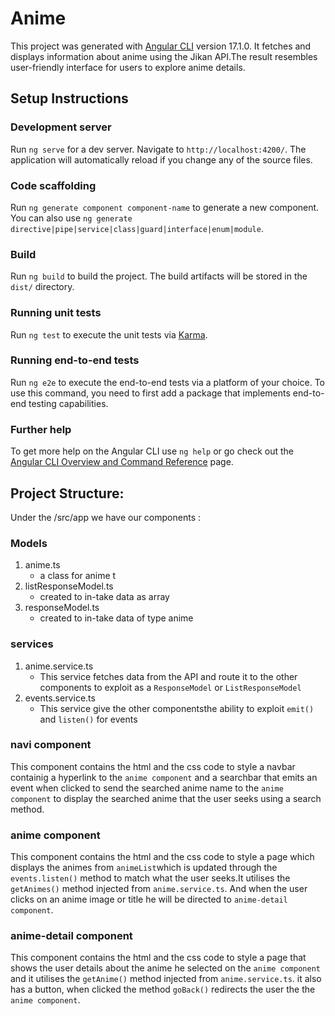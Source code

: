 # Anime

This project was generated with [Angular CLI](https://github.com/angular/angular-cli) version 17.1.0.
It fetches and displays information about anime using the Jikan API.The result resembles user-friendly interface for users to explore anime details.

## Setup Instructions

### Development server

Run `ng serve` for a dev server. Navigate to `http://localhost:4200/`. The application will automatically reload if you change any of the source files.

### Code scaffolding

Run `ng generate component component-name` to generate a new component. You can also use `ng generate directive|pipe|service|class|guard|interface|enum|module`.

### Build

Run `ng build` to build the project. The build artifacts will be stored in the `dist/` directory.

### Running unit tests

Run `ng test` to execute the unit tests via [Karma](https://karma-runner.github.io).

### Running end-to-end tests

Run `ng e2e` to execute the end-to-end tests via a platform of your choice. To use this command, you need to first add a package that implements end-to-end testing capabilities.

### Further help

To get more help on the Angular CLI use `ng help` or go check out the [Angular CLI Overview and Command Reference](https://angular.io/cli) page.

## Project Structure:

Under the /src/app we have our components :

### Models

1. anime.ts
   - a class for anime t
2. listResponseModel.ts
   - created to in-take data as array
3. responseModel.ts
   - created to in-take data of type anime

### services

1. anime.service.ts
   - This service fetches data from the API and route it to the other components to exploit as a `ResponseModel` or `ListResponseModel`
2. events.service.ts
   - This service give the other componentsthe ability to exploit `emit()` and `listen()` for events

### navi component

This component contains the html and the css code to style a navbar containig a hyperlink to the `anime component` and a searchbar that emits an event when clicked to send the searched anime name to the `anime component` to display the searched anime that the user seeks using a search method.

### anime component

This component contains the html and the css code to style a page which displays the animes from `animeList`which is updated through the `events.listen()` method to match what the user seeks.It utilises the `getAnimes()` method injected from `anime.service.ts`.
And when the user clicks on an anime image or title he will be directed to `anime-detail component`.

### anime-detail component

This component contains the html and the css code to style a page that shows the user details about the anime he selected on the `anime component` and it utilises the `getAnime()` method injected from `anime.service.ts`.
it also has a button, when clicked the method `goBack()` redirects the user the the `anime component`.
